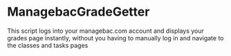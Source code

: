 # ManagebacGradeGetter
This script logs into your managebac.com account and displays your grades page instantly, without you having to manually log in and navigate to the classes and tasks pages
